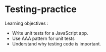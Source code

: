 # Testing-practice

Learning objectives :
- Write unit tests for a JavaScript app.
- Use AAA pattern for unit tests
- Understand why testing code is important.
